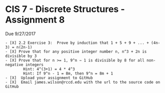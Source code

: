 # CIS 7 - Discrete Structures - Assignment 8
Due 9/27/2017

    - [X] 2.2 Exercise 3:  Prove by induction that 1 + 5 + 9 + ... + (4n-3) = n(2n-1)
	- [X] Prove that for any positive integer number n, n^3 + 2n is divisible by 3			
	- [X] Prove that for n >= 1, 9^n − 1 is divisible by 8 for all non-negative integers
			Hint: 4^(3+1) = 4 * 4^3
			Hint: If 9^n - 1 = 8m, then 9^n = 8m + 1  
	- [X]  Upload your assignment to GitHub
	- [X]  Email james.wilson@rccd.edu with the url to the source code on GitHub	
	
	
	